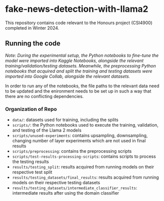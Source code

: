 # fake-news-detection-with-llama2
This repository contains code relevant to the Honours project (CSI4900) completed in Winter 2024.

## Running the code
*Note: During the experimental setup, the Python notebooks to fine-tune the model were imported into Kaggle Notebooks, alongside the relevant training/validation/testing datasets.
Meanwhile, the preprocessing Python notebooks that acquired and split the training and testing datasets were imported into Google Collab, alongside the relevant datasets.*

In order to run any of the notebooks, the file paths to the relevant data need to be updated and the enironment needs to be set up in such a way that there are no conflicting dependencies.

### Organization of Repo
- `data/`: datasets used for training, including the splits
- `scripts/`: the Python notebooks used to execute the training, validation, and testing of the Llama 2 models
- `scripts/unused-experiments`: contains upsampling, downsampling, changing number of layer experiments which are not used in final results
- `scripts/preprocessing`: contains the preprocessing scripts
- `scripts/test-results-processing-scripts`: contains scripts to process the testing results
- `results/testing_split`: results acquired from running models on their respective test split
- `results/testing_datasets/final_results`: results acquired from running models on their respective testing datasets
- `results/testing_datasets/intermediate_classifier_results`: intermediate results after using the domain classifier
